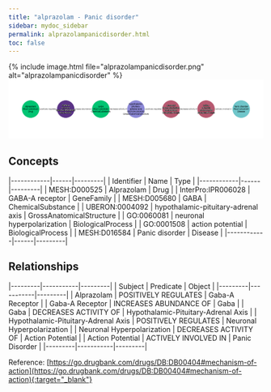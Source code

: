```yaml
---
title: "alprazolam - Panic disorder"
sidebar: mydoc_sidebar
permalink: alprazolampanicdisorder.html
toc: false 
---
```


{% include image.html file="alprazolampanicdisorder.png" alt="alprazolampanicdisorder" %}![Path Visualization](/images/alprazolampanicdisorder.png)

## Concepts

|------------|------|---------|
| Identifier | Name | Type    |
|------------|------|---------|
| MESH:D000525 | Alprazolam | Drug |
| InterPro:IPR006028 | GABA-A receptor | GeneFamily |
| MESH:D005680 | GABA | ChemicalSubstance |
| UBERON:0004092 | hypothalamic-pituitary-adrenal axis | GrossAnatomicalStructure |
| GO:0060081 | neuronal hyperpolarization | BiologicalProcess |
| GO:0001508 | action potential | BiologicalProcess |
| MESH:D016584 | Panic disorder | Disease |
|------------|------|---------|

## Relationships

|---------|-----------|---------|
| Subject | Predicate | Object  |
|---------|-----------|---------|
| Alprazolam | POSITIVELY REGULATES | Gaba-A Receptor |
| Gaba-A Receptor | INCREASES ABUNDANCE OF | Gaba |
| Gaba | DECREASES ACTIVITY OF | Hypothalamic-Pituitary-Adrenal Axis |
| Hypothalamic-Pituitary-Adrenal Axis | POSITIVELY REGULATES | Neuronal Hyperpolarization |
| Neuronal Hyperpolarization | DECREASES ACTIVITY OF | Action Potential |
| Action Potential | ACTIVELY INVOLVED IN | Panic Disorder |
|---------|-----------|---------|

Reference: [https://go.drugbank.com/drugs/DB:DB00404#mechanism-of-action](https://go.drugbank.com/drugs/DB:DB00404#mechanism-of-action){:target="_blank"}